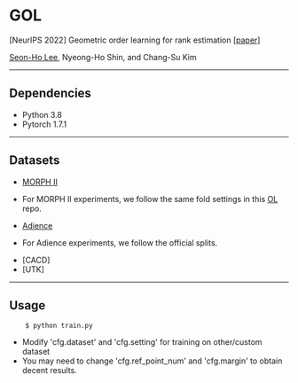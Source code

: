 # GOL
[NeurIPS 2022] Geometric order learning for rank estimation [[paper]](https://openreview.net/pdf?id=agNTJU1QNw)

[Seon-Ho Lee](https://scholar.google.co.kr/citations?user=_LtQ4TcAAAAJ&hl=en), Nyeong-Ho Shin, and Chang-Su Kim

---
## Dependencies
* Python 3.8
* Pytorch 1.7.1
---
## Datasets
- [MORPH II](https://ebill.uncw.edu/C20231_ustores/web/classic/product_detail.jsp?PRODUCTID=8) 
* For MORPH II experiments, we follow the same fold settings in this [OL](https://github.com/changsukim-ku/order-learning/tree/master/index) repo.
- [Adience](https://talhassner.github.io/home/projects/Adience/Adience-data.html)
* For Adience experiments, we follow the official splits.
- [CACD]
- [UTK] 
---
## Usage
```
    $ python train.py
```    
* Modify 'cfg.dataset' and 'cfg.setting' for training on other/custom dataset
* You may need to change 'cfg.ref_point_num' and 'cfg.margin' to obtain decent results.



